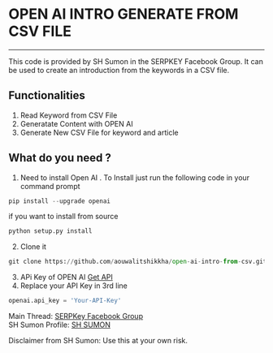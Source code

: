 # OPEN AI INTRO GENERATE FROM CSV FILE 
---
<p> This code is provided by SH Sumon in the SERPKEY Facebook Group. It can be used to create an introduction from the keywords in a CSV file.</p>

## Functionalities

1. Read Keyword from CSV File 
2. Generatate Content with OPEN AI 
3. Generate New CSV File for keyword and article 

## What do you need ?

1. Need to install Open AI . To Install just run the following code  in your command prompt   
```python
pip install --upgrade openai
```
if you want to install from source   
```python
python setup.py install
```

2. Clone it
```python
git clone https://github.com/aouwalitshikkha/open-ai-intro-from-csv.git
```


3. APi Key of OPEN AI  [Get API](https://beta.openai.com/account/api-keys)
4. Replace your API Key in 3rd line
```python
openai.api_key = 'Your-API-Key'
```

Main Thread: [SERPKey Facebook Group](https://www.facebook.com/groups/serpkey/posts/746403956765133/)   
SH Sumon Profile:  [SH SUMON](https://www.facebook.com/tissumon/)

Disclaimer from SH Sumon: Use this at your own risk.